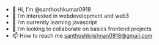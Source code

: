 - 👋 Hi, I’m @santhoshkumar0918
- 👀 I’m interested in webdevelopment and web3
- 🌱 I’m currently learning javascript
- 💞️ I’m looking to collaborate on basics frontend projects
- 📫 How to reach me santhoshkrishnan0918@gmail.com

<!---
santhoshkumar0918/santhoshkumar0918 is a ✨ special ✨ repository because its `README.md` (this file) appears on your GitHub profile.
You can click the Preview link to take a look at your changes.
--->
